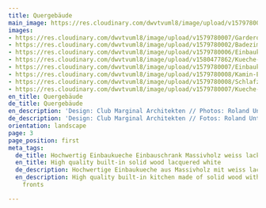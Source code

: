 ```yaml
---
title: Quergebäude
main_image: https://res.cloudinary.com/dwvtvuml8/image/upload/v1579780007/Garderobe-Wandschrank-weiss-lackiert_fhr3os.gif
images:
- https://res.cloudinary.com/dwvtvuml8/image/upload/v1579780007/Garderobe-Wandschrank-weiss-lackiert_fhr3os.gif
- https://res.cloudinary.com/dwvtvuml8/image/upload/v1579780002/Badezimmer-Waschtisch-Dachschraege-weiss-lackiert_axdagh.gif
- https://res.cloudinary.com/dwvtvuml8/image/upload/v1579780006/Einbaukueche-Einbauschrank-Eiche-weiss-lackiert_io0lwv.gif
- https://res.cloudinary.com/dwvtvuml8/image/upload/v1580477862/Kueche-Einbaukueche-Holz-weiss-lackiert-Massivholz_ashpdk.jpg
- https://res.cloudinary.com/dwvtvuml8/image/upload/v1579780007/Einbaukueche-Kochinsel-Eiche-weiss-lackiert_mtgfru.gif
- https://res.cloudinary.com/dwvtvuml8/image/upload/v1579780008/Kamin-Einbauschrank-Wohnbereich-weiss-lackiert_cznmxc.gif
- https://res.cloudinary.com/dwvtvuml8/image/upload/v1579780008/Schlafzimmer-Einbauschrank-Dachschraege_smwfty.gif
- https://res.cloudinary.com/dwvtvuml8/image/upload/v1579780007/Kueche-Insel-weiss-lackiert_bakd5f.gif
en_title: Quergebäude
de_title: Quergebäude
en_description: 'Design: Club Marginal Architekten // Photos: Roland Unterbusch'
de_description: 'Design: Club Marginal Architekten // Fotos: Roland Unterbusch'
orientation: landscape
page: 3
page_position: first
meta_tags:
  de_title: Hochwertig Einbaukueche Einbauschrank Massivholz weiss lackiert
  en_title: High quality built-in solid wood lacquered white
  de_description: Hochwertige Einbaukueche aus Massivholz mit weiss lackierten Fronten
  en_description: High quality built-in kitchen made of solid wood with white lacquered
    fronts

---
```

